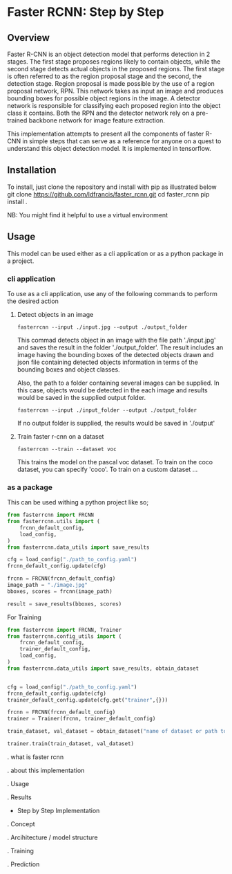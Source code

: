 # Faster RCNN: Step by Step

## Overview

Faster R-CNN is an object detection model that performs detection in 2 stages. The first stage proposes regions likely to contain objects, while the second stage detects actual objects in the proposed regions. The first stage is often referred to as the region proposal stage and the second, the detection stage. Region proposal is made possible by the use of a region proposal network, RPN. This network takes as input an image and produces bounding boxes for possible object regions in the image. A detector network is responsible for classifying each proposed region into the object class it contains. Both the RPN and the detector network rely on a pre-trained backbone network for image feature extraction. 

This implementation attempts to present all the components of faster R-CNN in simple steps that can serve as a reference for anyone on a quest to understand this object detection model. It is implemented in tensorflow.

## Installation
To install, just clone the repository and install with pip as illustrated below
git clone https://github.com/ldfrancis/faster_rcnn.git
cd faster_rcnn
pip install .

NB: You might find it helpful to use a virtual environment
## Usage
This model can be used either as a cli application or as a python package in a project.

### cli application
To use as a cli application, use any of the following commands to perform the desired action
1. Detect objects in an image

    `fasterrcnn --input ./input.jpg --output ./output_folder`
    
    This commad detects object in an image with the file path './input.jpg' and saves the result in the folder './output_folder'. The result includes an image having the bounding boxes of the detected objects drawn and json file containing detected objects information in terms of the bounding boxes and object classes.

    Also, the path to a folder containing several images can be supplied. In this case, objects would be detected in the each image and results would be saved in the supplied output folder.

    `fasterrcnn --input ./input_folder --output ./output_folder`

    If no output folder is supplied, the results would be saved in './output'

2. Train faster r-cnn on a dataset

    `fasterrcnn --train --dataset voc`

    This trains the model on the pascal voc dataset. To train on the coco dataset, you can specify 'coco'. To train on a custom dataset ...


### as a package
This can be used withing a python project like so;
```python
from fasterrcnn import FRCNN
from fasterrcnn.utils import (
    frcnn_default_config,
    load_config,
)
from fasterrcnn.data_utils import save_results

cfg = load_config("./path_to_config.yaml")
frcnn_default_config.update(cfg)

frcnn = FRCNN(frcnn_default_config)
image_path = "./image.jpg"
bboxes, scores = frcnn(image_path)

result = save_results(bboxes, scores)
```

For Training

```python
from fasterrcnn import FRCNN, Trainer
from fasterrcnn.config_utils import (
    frcnn_default_config,
    trainer_default_config,
    load_config,
)
from fasterrcnn.data_utils import save_results, obtain_dataset


cfg = load_config("./path_to_config.yaml")
frcnn_default_config.update(cfg)
trainer_default_config.update(cfg.get("trainer",{}))

frcnn = FRCNN(frcnn_default_config)
trainer = Trainer(frcnn, trainer_default_config)

train_dataset, val_dataset = obtain_dataset("name of dataset or path to dataset folder")

trainer.train(train_dataset, val_dataset)
```
. what is faster rcnn

. about this implementation

. Usage

. Results

- Step by Step Implementation

. Concept

. Arcihitecture / model structure

. Training

. Prediction







